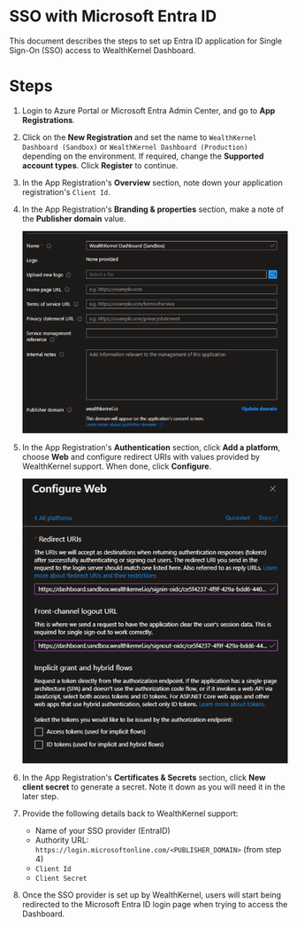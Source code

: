 # SSO with Microsoft Entra ID

This document describes the steps to set up Entra ID application for Single Sign-On (SSO) access to WealthKernel Dashboard.

# Steps

1. Login to Azure Portal or Microsoft Entra Admin Center, and go to **App Registrations**.

2. Click on the **New Registration** and set the name to `WealthKernel Dashboard (Sandbox)` or `WealthKernel Dashboard (Production)` depending on the environment. If required, change the **Supported account types**. Click **Register** to continue.

3. In the App Registration's **Overview** section, note down your application registration's `Client Id`.

4. In the App Registration's **Branding & properties** section, make a note of the **Publisher domain** value.

   ![Publisher domain](publisher-domain.png)

5. In the App Registration's **Authentication** section, click **Add a platform**, choose **Web** and configure redirect URIs with values provided by WealthKernel support. When done, click **Configure**.

   ![Configure Web](configure-platform.png)

6. In the App Registration's **Certificates & Secrets** section, click **New client secret** to generate a secret. Note it down as you will need it in the later step.

7. Provide the following details back to WealthKernel support:

   - Name of your SSO provider (EntraID)
   - Authority URL: `https://login.microsoftonline.com/<PUBLISHER_DOMAIN>` (from step 4)
   - `Client Id`
   - `Client Secret`

6. Once the SSO provider is set up by WealthKernel, users will start being redirected to the Microsoft Entra ID login page when trying to access the Dashboard.
